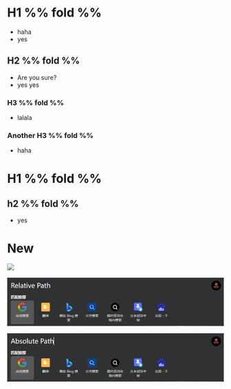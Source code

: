 # H1 %% fold %%

- haha
- yes

## H2 %% fold %% 

- Are you sure?
- yes yes
### H3 %% fold %% 

- lalala

### Another H3 %% fold %%

- haha

# H1 %% fold %%

## h2 %% fold %%

- yes

# New


![](Pasted%20image%2020241214112746.png)

![](_attachments/Pasted%20image%2020241214112901.png)

![](_attachments/Pasted%20image%2020241214112948.png)